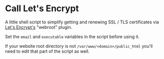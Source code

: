 # Call Let's Encrypt

A little shell script to simplify getting and renewing SSL / TLS certificates
via [Let's Encrypt's](https://letsencrypt.org/) "webroot" plugin.

Set the `email` and `executable` variables in the script before using it.

If your website root directory is not `/var/www/<domain>/public_html`
you'll need to edit that part of the script as well.
